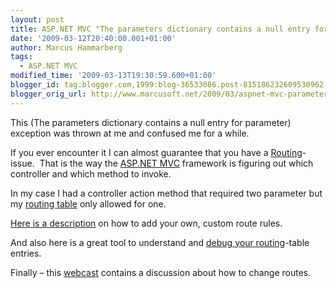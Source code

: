 ```yaml
---
layout: post
title: ASP.NET MVC "The parameters dictionary contains a null entry for parameter”
date: '2009-03-12T20:40:00.001+01:00'
author: Marcus Hammarberg
tags:
  - ASP.NET MVC
modified_time: '2009-03-13T19:30:59.600+01:00'
blogger_id: tag:blogger.com,1999:blog-36533086.post-815186232609530962
blogger_orig_url: http://www.marcusoft.net/2009/03/aspnet-mvc-parameters-dictionary.html
---
```



This (The parameters dictionary contains a null entry for parameter)
exception was thrown at me and confused me for a while.

If you ever encounter it I can almost guarantee that you have a <a
href="http://weblogs.asp.net/scottgu/archive/2007/12/03/asp-net-mvc-framework-part-2-url-routing.aspx"
target="_blank">Routing</a>-issue.  That is the way the
<a href="http://www.asp.net/mvc/" target="_blank">ASP.NET MVC</a>
framework is figuring out which controller and which method to invoke.

In my case I had a controller action method that required two parameter
but my <a href="http://www.asp.net/learn/mvc/tutorial-05-cs.aspx"
target="_blank">routing table</a> only allowed for one.

<a href="http://www.asp.net/learn/mvc/tutorial-23-cs.aspx"
target="_blank">Here is a description</a> on how to add your own, custom
route rules.

And also here is a great tool to understand and <a
href="http://haacked.com/archive/2008/03/13/url-routing-debugger.aspx"
target="_blank">debug your routing</a>-table entries.

Finally – this
<a href="http://www.asp.net/learn/mvc-videos/video-356.aspx"
target="_blank">webcast</a> contains a discussion about how to change
routes.

<div class="blogger-post-footer">

<img
src="http://res1.blogblog.com/tracker/36533086-815186232609530962.gif?l=www.marcusoft.net"
width="1" height="1" />

</div>
